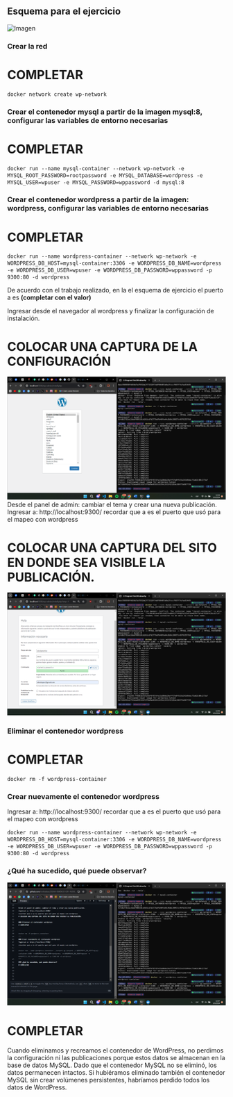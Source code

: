 ## Esquema para el ejercicio
![Imagen](imagenes/esnquema-ejercicio5.PNG)

### Crear la red
# COMPLETAR
```
docker network create wp-network
```
### Crear el contenedor mysql a partir de la imagen mysql:8, configurar las variables de entorno necesarias
# COMPLETAR
```
docker run --name mysql-container --network wp-network -e MYSQL_ROOT_PASSWORD=rootpassword -e MYSQL_DATABASE=wordpress -e MYSQL_USER=wpuser -e MYSQL_PASSWORD=wppassword -d mysql:8
```

### Crear el contenedor wordpress a partir de la imagen: wordpress, configurar las variables de entorno necesarias
# COMPLETAR

```
docker run --name wordpress-container --network wp-network -e WORDPRESS_DB_HOST=mysql-container:3306 -e WORDPRESS_DB_NAME=wordpress -e WORDPRESS_DB_USER=wpuser -e WORDPRESS_DB_PASSWORD=wppassword -p 9300:80 -d wordpress
```
De acuerdo con el trabajo realizado, en la el esquema de ejercicio el puerto a es **(completar con el valor)**

Ingresar desde el navegador al wordpress y finalizar la configuración de instalación.
# COLOCAR UNA CAPTURA DE LA CONFIGURACIÓN
![Imagen](imagenes/cap1.png)
Desde el panel de admin: cambiar el tema y crear una nueva publicación.
Ingresar a: http://localhost:9300/ 
recordar que a es el puerto que usó para el mapeo con wordpress
# COLOCAR UNA CAPTURA DEL SITO EN DONDE SEA VISIBLE LA PUBLICACIÓN.
![Imagen](imagenes/cap2.png)
### Eliminar el contenedor wordpress
# COMPLETAR
```
docker rm -f wordpress-container
```
### Crear nuevamente el contenedor wordpress
Ingresar a: http://localhost:9300/ 
recordar que a es el puerto que usó para el mapeo con wordpress
```
docker run --name wordpress-container --network wp-network -e WORDPRESS_DB_HOST=mysql-container:3306 -e WORDPRESS_DB_NAME=wordpress -e WORDPRESS_DB_USER=wpuser -e WORDPRESS_DB_PASSWORD=wppassword -p 9300:80 -d wordpress
```
### ¿Qué ha sucedido, qué puede observar?
![Imagen](imagenes/cap3.png)
# COMPLETAR
Cuando eliminamos y recreamos el contenedor de WordPress, no perdimos la configuración ni las publicaciones porque estos datos se almacenan en la base de datos MySQL. Dado que el contenedor MySQL no se eliminó, los datos permanecen intactos. Si hubiéramos eliminado también el contenedor MySQL sin crear volúmenes persistentes, habríamos perdido todos los datos de WordPress.



